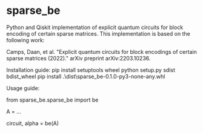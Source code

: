 # sparse_be
Python and Qiskit implementation of explicit quantum circuits for block encoding of certain sparse matrices.
This implementation is based on the following work: 

Camps, Daan, et al. "Explicit quantum circuits for block encodings of certain sparse matrices (2022)." arXiv preprint arXiv:2203.10236.

Installation guide:
pip install setuptools wheel
python setup.py sdist bdist_wheel
pip install .\dist\sparse_be-0.1.0-py3-none-any.whl

Usage guide:

from sparse_be.sparse_be import be

A = ...

circuit, alpha = be(A)

